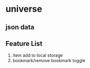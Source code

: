 # universe

## json data

## Feature List
1. item add to local storage
2. bookmark/remove bookmark toggle

